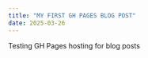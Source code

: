 ```yaml
---
title: "MY FIRST GH PAGES BLOG POST"
date: 2025-03-26
---
```


Testing GH Pages hosting for blog posts

